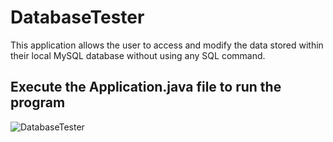 # DatabaseTester
This application allows the user to access and modify the data stored within their local MySQL database without using any SQL command.

## Execute the Application.java file to run the program

![DatabaseTester](https://github.com/ZhengPei1/DatabaseTester/assets/90728829/05232a99-377f-4d19-a708-ba4e7b177554)

